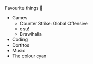 Favourite things 🖤
* Games
    * Counter Strike: Global Offensive
    * osu!
    * Brawlhalla
* Coding
* Dortitos
* Music
* The colour cyan 
